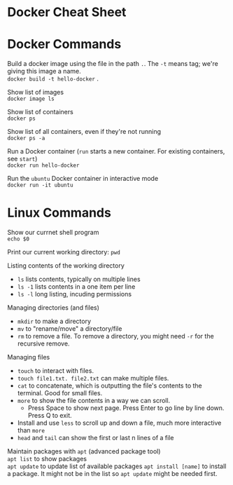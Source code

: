 # Docker Cheat Sheet


# Docker Commands

Build a docker image using the file in the path `.`. The `-t` means tag; we're giving this image a name.\
`docker build -t hello-docker` .

Show list of images\
`docker image ls`

Show list of containers\
`docker ps`

Show list of all containers, even if they're not running\
`docker ps -a`

Run a Docker container (`run` starts a new container. For existing containers, see `start`)\
`docker run hello-docker`

Run the `ubuntu` Docker container in interactive mode\
`docker run -it ubuntu`

# Linux Commands

Show our currnet shell program\
`echo $0`

Print our current working directory: `pwd`

Listing contents of the working directory
- `ls` lists contents, typically on multiple lines
- `ls -1` lists contents in a one item per line
- `ls -l` long listing, incuding permissions

Managing directories (and files)
- `mkdir` to make a directory
- `mv` to "rename/move" a directory/file
- `rm` to remove a file.  To remove a directory, you might need `-r` for the recursive remove.

Managing files
- `touch` to interact with files.
- `touch file1.txt. file2.txt` can make multiple files.
- `cat` to concatenate, which is outputting the file's contents to the terminal. Good for small files.
- `more` to show the file contents in a way we can scroll.
  - Press Space to show next page. Press Enter to go line by line down. Press Q to exit.
- Install and use `less` to scroll up and down a file, much more interactive than `more`
- `head` and `tail` can show the first or last n lines of a file


Maintain packages with `apt` (advanced package tool)\
`apt list` to show packages\
`apt update` to update list of available packages
`apt install [name]` to install a package. It might not be in the list so `apt update` might be needed first.
